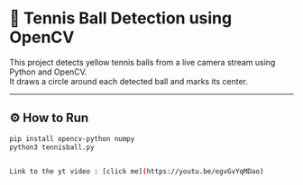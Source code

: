 # 🎾 Tennis Ball Detection using OpenCV

This project detects yellow tennis balls from a live camera stream using Python and OpenCV.  
It draws a circle around each detected ball and marks its center.

---

## ⚙️ How to Run
```bash
pip install opencv-python numpy
python3 tennisball.py


Link to the yt video : [click me](https://youtu.be/egvGvYqMDao)

